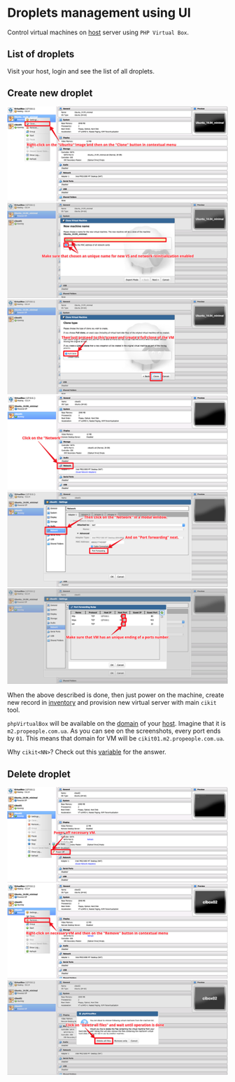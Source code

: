 # Droplets management using UI

Control virtual machines on [host](../host) server using `PHP Virtual Box`.

## List of droplets

Visit your host, login and see the list of all droplets.

## Create new droplet

![Clone original VM](images/create/vbox1.png)
![Set an unique name and network reinitialization](images/create/vbox2.png)
![Finish cloning](images/create/vbox3.png)
![Click on the Network](images/create/vbox4.png)
![Click on the Port forwarding](images/create/vbox5.png)
![Configure ports](images/create/vbox6.png)

When the above described is done, then just power on the machine, create new record in [inventory](/inventory#L7-L8) and provision new virtual server with main `cikit` tool.

`phpVirtualBox` will be available on the [domain](../domain) of your [host](../host). Imagine that it is `m2.propeople.com.ua`. As you can see on the screenshots, every port ends by `01`. This means that domain for VM will be `cikit01.m2.propeople.com.ua`.

Why `cikit<NN>`? Check out this [variable](../../../matrix/matrix.yml#L8) for the answer.

## Delete droplet

![Power off VM](images/delete/vbox1.png)
![Remove VM](images/delete/vbox2.png)
![Confirm removal](images/delete/vbox3.png)
